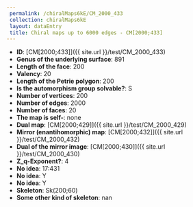 ```yaml
--- 
 permalink: /chiralMaps6kE/CM_2000_433 
 collection: chiralMaps6kE
 layout: dataEntry
 title: Chiral maps up to 6000 edges - CM[2000;433]
---
```


- **ID**: [CM[2000;433]]({{ site.url }}/test/CM_2000_433)
- **Genus of the underlying surface**: 891
- **Length of the face**: 200
- **Valency**: 20
- **Length of the Petrie polygon**: 200
- **Is the automorphism group solvable?**: S
- **Number of vertices**: 200
- **Number of edges**: 2000
- **Number of faces**: 20
- **The map is self-**: none
- **Dual map**: [CM[2000;429]]({{ site.url }}/test/CM_2000_429)
- **Mirror (enantihomorphic) map**: [CM[2000;432]]({{ site.url }}/test/CM_2000_432)
- **Dual of the mirror image**: [CM[2000;430]]({{ site.url }}/test/CM_2000_430)
- **Z_q-Exponent?**: 4
- **No idea**:  17:431
- **No idea**: Y
- **No idea**: Y
- **Skeleton**: Sk(200;60)
- **Some other kind of skeleton**: nan
